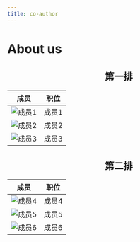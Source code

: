 ```yaml
---
title: co-author
---
```


# About us


<div align="center">

## 第一排

| 成员 | 职位 |
| :---: | :---: |
| ![成员1](member1.jpg) | 成员1 |
| ![成员2](member2.jpg) | 成员2 |
| ![成员3](member3.jpg) | 成员3 |

## 第二排

| 成员 | 职位 |
| :---: | :---: |
| ![成员4](member4.jpg) | 成员4 |
| ![成员5](member5.jpg) | 成员5 |
| ![成员6](member6.jpg) | 成员6 |

</div>




